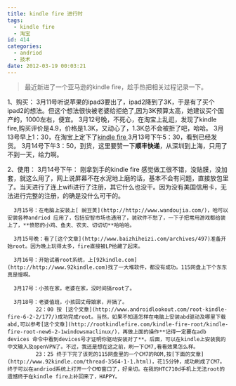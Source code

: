 ```yaml
---
title: kindle fire 进行时
tags:
  - kindle fire
  - 淘宝
id: 414
categories:
  - andriod
  - 技术
date: 2012-03-19 00:03:21
---
```


> 最近新进了一个亚马逊的kindle fire，趁手热把相关过程记录一下。

1、购买：
      3月11号听说苹果的ipad3要出了，ipad2降到了3K，于是有了买个ipad2的想法。但这个想法很快被老婆给拒绝了,因为3K预算太高，她建议买个国产的，1000左右，便宜。
      3月12号晚，不死心，在淘宝上乱逛，发现了kindle fire,购买评价是4.9，价格是1.3K，又动心了，1.3K总不会被拒了吧，哈哈。
      3月13号早上1：30，在淘宝上定下了[kindle fire ](http://item.taobao.com/item.htm?id=13640743876) 
      3月13号下午5：30，看到已经发货。
      3月14号下午3：50，到货，这里要赞一下**顺丰快递**，从深圳到上海，只用了不到一天，给力啊。

2、使用：
      3月14号下午： 刚拿到手的kindle fire 感觉做工很不错，没贴膜，没加套，就这么用了，网上说屏幕不在水泥地上磨的话，基本不会有问题，直接放包里了。当天进行了连上wifi进行了注册，其它什么也没干。因为没有美国信用卡，无法进行完整的注册，的确是没什么可干的。

      3月15号：在电脑上安装上[ 豌豆荚](http://http://www.wandoujia.com/)，哈可以安装各种andriod 应用了，包括安智市场也通用了，装软件不愁了，一下子把常用游戏都给装上了，**愤怒的小鸡、鱼夫、农夫、切切切**哈哈哈。

      3月15号晚：看了[这个文章](http://www.baizhiheizi.com/archives/497)准备开始root。因为晚上玩得太多，fire直接被LP给藏了起来。

      3月16号：开始试着root系统，上[92kindle.com](http://http://www.92kindle.com)找了一大堆软件，都没有成功。115网盘上下个东东真是慢啊。

      3月17号：小孩在家，老婆在家，没时间搞root了。

      3月18号：老婆值班，小孩回丈母娘家，开搞了。
             22：00 按 [这个文章](http://www.androidlookout.com/root-kindle-fire-6-2-2/177/)成功完成root。当然，如果不知道怎样在电脑上安装abd驱动及哪里下载abd,可以参考[这个文章](http://rootkindlefire.com/kindle-fire-root/kindle-fire-root-new6-2-1windowsmaclinux/)，再做上面的操作**记得一定要在adb devices 命令中看到devices号才证明你驱动安装对了**。后面，可以在kindle上安装我的中文输入及openVPN了。不过，我还是想在这之前，刷一下CM7,看看效果怎么样。
             23：25 终于下完了该死的115网盘里的一个CM7的ROM,按[下面的文章](http://www.92kindle.com/thread-3564-1-1.html)，花15分钟，成功刷成了CM7。终于可以在andriod系统上打开一个CMD窗口了，好亲切。在我的HTC710d手机上无法root的遗憾终于在kindle fire上补回来了，HAPPY。

             